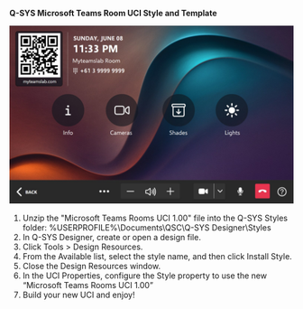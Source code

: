**Q-SYS Microsoft Teams Room UCI Style and Template**

![Image](https://github.com/jamescussen/QSYS-Microsoft-Teams-Rooms-UCI/raw/main/QSYS-Microsoft-Teams-UCI-Template.jpg)

1. Unzip the "Microsoft Teams Rooms UCI 1.00" file into the Q-SYS Styles folder: %USERPROFILE%\Documents\QSC\Q-SYS Designer\Styles
2. In Q-SYS Designer, create or open a design file.
3. Click Tools > Design Resources.
4. From the Available list, select the style name, and then click Install Style.
5. Close the Design Resources window.
6. In the UCI Properties, configure the Style property to use the new “Microsoft Teams Rooms UCI 1.00”
7. Build your new UCI and enjoy!
